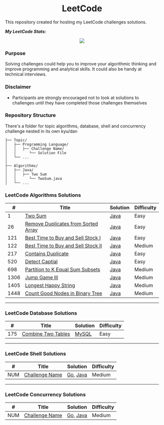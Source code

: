 <h1 align="center"> LeetCode </h1>

 This repository created for hosting my LeetCode challenges solutions.
 
  ***My LeetCode Stats:***
  
 <div align="center"><a href="https://leetcode.com/razlevio/"><img src="https://leetcode-stats.vercel.app/api?username=razlevio&theme=Dark"></a></div>
 
 ### Purpose

Solving challenges could help you to improve your algorithmic thinking and improve programming and analytical skills. It could also be handy at technical interviews.

### Disclaimer

- Participants are strongly encouraged not to look at solutions to challenges until they have completed those challenges themselves

### Repository Structure

There's a folder for topic algorithms, database, shell and concurrency challenge nested in its own kyu/dan

```ascii
├── Topic/
│   ├── Programming Language/
│   │   ├── Challenge Name/
│   │      └── Solution File
│   └── ...
│
├── Algorithms/
│   ├── Java/
│   │   ├── Two Sum
│   │      └── TwoSum.java
│   └── ...
```

### LeetCode Algorithms Solutions

| # | Title | Solution | Difficulty |
|---| ----- | -------- | ---------- |
|1|[Two Sum](https://leetcode.com/problems/two-sum/)|[Java](./Algorithms/Java/Two-Sum/TwoSum.java)|Easy|
|26|[Remove Duplicates from Sorted Array](https://leetcode.com/problems/remove-duplicates-from-sorted-array/)|[Java](./Algorithms/Java/Remove-Duplicates-From-Sorted-Array/RemoveDuplicates.java)|Easy|
|121|[Best Time to Buy and Sell Stock I](https://leetcode.com/problems/best-time-to-buy-and-sell-stock/)|[Java](./Algorithms/Java/Best-Time-to-Buy-and-Sell-Stock-I/BuySellStockI.java)|Easy|
|122|[Best Time to Buy and Sell Stock II](https://leetcode.com/problems/best-time-to-buy-and-sell-stock-ii/)|[Java](./Algorithms/Java/Best-Time-to-Buy-and-Sell-Stock-II/BuySellStockII.java)|Medium|
|217|[Contains Duplicate](https://leetcode.com/problems/contains-duplicate/) | [Java](./Algorithms/Java/Contains-Duplicate/ContainsDuplicate.java)|Easy|
|520|[Detect Captial](https://leetcode.com/problems/detect-capital/)|[Java](./Algorithms/Java/Detect-Capital/DetectCapital.java)|Easy|
|698|[Partition to K Equal Sum Subsets](https://leetcode.com/problems/partition-to-k-equal-sum-subsets/)|[Java](./Algorithms/Java/Partition-to-K-Equal-Sum-Subset/CanPartitionSubset.java) |Medium|
|1306|[Jump Game III](https://leetcode.com/problems/jump-game-iii/)|[Java](./Algorithms/Java/Jump-Game-III/JumpGameIII.java)|Medium|
|1405|[Longest Happy String](https://leetcode.com/problems/longest-happy-string/)|[Java](./Algorithms/Java/Longest-Happy-String/LongestHappyString.java)|Medium|
|1448|[Count Good Nodes in Binary Tree](https://leetcode.com/problems/count-good-nodes-in-binary-tree/)|[Java](./Algorithms/Java/Count-Good-Nodes-in-Binary-Tree/CountGoodNodes.java)|Medium|


---

### LeetCode Database Solutions
| # | Title | Solution | Difficulty |
|---| ----- | -------- | ---------- |
|175|[Combine Two Tables](https://leetcode.com/problems/combine-two-tables/)|[MySQL](./Database/Combine-Two-Tables/CombineTwoTables.sql)|Easy|

---

### LeetCode Shell Solutions
| # | Title | Solution | Difficulty |
|---| ----- | -------- | ---------- |
|NUM|[Challenge Name](https://leetcode.com/problems/largest-number-after-mutating-substring/) | [Go](./Algorithms/path), [Java](./Algorithms/path)|Medium|

---

### LeetCode Concurrency Solutions

| # | Title | Solution | Difficulty |
|---| ----- | -------- | ---------- |
|NUM|[Challenge Name](https://leetcode.com/problems/largest-number-after-mutating-substring/) | [Go](./Algorithms/path), [Java](./Algorithms/path)|Medium|
